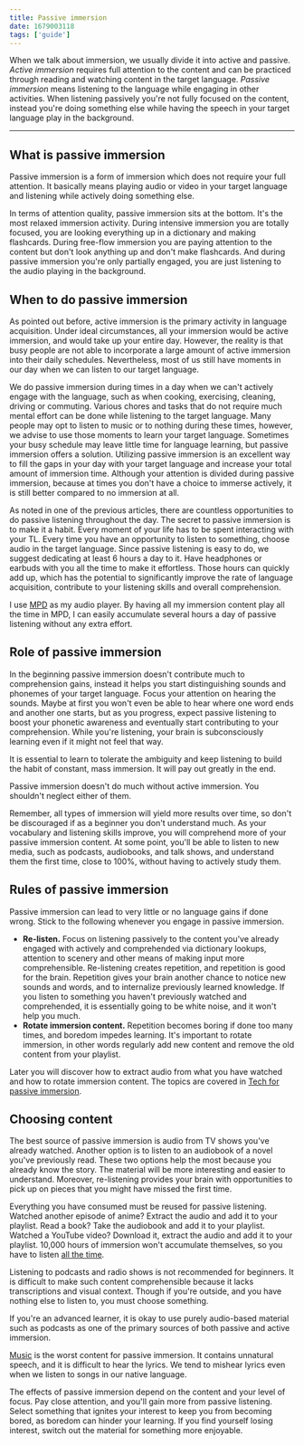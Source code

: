 ```yaml
---
title: Passive immersion
date: 1679003118
tags: ['guide']
---
```


When we talk about immersion, we usually divide it into active and passive.
*Active immersion* requires full attention to the content
and can be practiced through reading and watching content in the target language.
*Passive immersion* means listening to the language while engaging in other activities.
When listening passively you're not fully focused on the content,
instead you're doing something else
while having the speech in your target language play in the background.

****

## What is passive immersion

Passive immersion is a form of immersion
which does not require your full attention.
It basically means playing audio or video in your target language
and listening while actively doing something else.

In terms of attention quality, passive immersion sits at the bottom.
It's the most relaxed immersion activity.
During intensive immersion you are totally focused, you are looking everything up in a dictionary and making flashcards.
During free-flow immersion you are paying attention to the content but don't look anything up and don't make flashcards.
And during passive immersion you're only partially engaged, you are just listening to the audio playing in the background.

## When to do passive immersion

As pointed out before, active immersion is the primary activity in language acquisition.
Under ideal circumstances,
all your immersion would be active immersion, and would take up your entire day.
However,
the reality is that busy people are not able to incorporate
a large amount of active immersion into their daily schedules.
Nevertheless, most of us still have moments in our day when we can listen to our target language.

We do passive immersion during times in a day when we can't actively engage with the language,
such as when cooking, exercising, cleaning, driving or commuting.
Various chores and tasks that do not require much mental effort
can be done while listening to the target language.
Many people may opt to listen to music or to nothing during these times,
however,
we advise to use those moments to learn your target language.
Sometimes your busy schedule may leave little time for language learning,
but passive immersion offers a solution.
Utilizing passive immersion is an excellent way
to fill the gaps in your day with your target language
and increase your total amount of immersion time.
Although your attention is divided during passive immersion,
because at times you don't have a choice to immerse actively,
it is still better compared to no immersion at all.

As noted in one of the previous articles,
there are countless opportunities
to do passive listening throughout the day.
The secret to passive immersion is to make it a habit.
Every moment of your life has to be spent interacting with your TL.
Every time you have an opportunity to listen to something,
choose audio in the target language.
Since passive listening is easy to do,
we suggest dedicating at least 6 hours a day to it.
Have headphones or earbuds with you all the time to make it effortless.
Those hours can quickly add up,
which has the potential to significantly improve the rate of language acquisition,
contribute to your listening skills and overall comprehension.

I use [MPD](https://wiki.archlinux.org/title/Music_Player_Daemon) as my audio player.
By having all my immersion content play all the time in MPD,
I can easily accumulate several hours a day of passive listening
without any extra effort.

## Role of passive immersion

In the beginning passive immersion doesn't contribute much to comprehension gains,
instead it helps you start distinguishing sounds and phonemes of your target language.
Focus your attention on hearing the sounds.
Maybe at first you won't even be able to hear where one word ends and another one starts,
but as you progress,
expect passive listening to boost your phonetic awareness
and eventually start contributing to your comprehension.
While you're listening,
your brain is subconsciously learning
even if it might not feel that way.

It is essential to learn to tolerate the ambiguity and keep listening
to build the habit of constant, mass immersion.
It will pay out greatly in the end.

Passive immersion doesn't do much without active immersion.
You shouldn't neglect either of them.

Remember,
all types of immersion will yield more results over time,
so don't be discouraged if as a beginner you don't understand much.
As your vocabulary and listening skills improve,
you will comprehend more of your passive immersion content.
At some point,
you'll be able to listen to new media,
such as podcasts, audiobooks, and talk shows,
and understand them the first time, close to 100%, without having to actively study them.

## Rules of passive immersion

Passive immersion can lead to very little or no language gains if done wrong.
Stick to the following whenever you engage in passive immersion.

* **Re-listen.**
  Focus on listening passively to the content you've already engaged with actively
  and comprehended via dictionary lookups, attention to scenery
  and other means of making input more comprehensible.
  Re-listening creates repetition, and repetition is good for the brain.
  Repetition gives your brain another chance to notice new sounds and words,
  and to internalize previously learned knowledge.
  If you listen to something you haven't previously watched and comprehended,
  it is essentially going to be white noise, and it won't help you much.
* **Rotate immersion content.**
  Repetition becomes boring if done too many times, and boredom impedes learning.
  It's important to rotate immersion,
  in other words regularly add new content and remove the old content from your playlist.

Later you will discover
how to extract audio from what you have watched
and how to rotate immersion content.
The topics are covered in [Tech for passive immersion](passive-listening.html).

## Choosing content

The best source of passive immersion is audio from TV shows you've already watched.
Another option is to listen to an audiobook of a novel you've previously read.
These two options help the most because you already know the story.
The material will be more interesting and easier to understand.
Moreover, re-listening provides your brain with opportunities
to pick up on pieces that you might have missed the first time.

Everything you have consumed must be reused for passive listening.
Watched another episode of anime? Extract the audio and add it to your playlist.
Read a book? Take the audiobook and add it to your playlist.
Watched a YouTube video? Download it, extract the audio and add it to your playlist.
10,000 hours of immersion won't accumulate themselves, so you have to listen [all the time](mass-immersion.html).

Listening to podcasts and radio shows is not recommended for beginners.
It is difficult to make such content comprehensible
because it lacks transcriptions and visual context.
Though if you're outside, and you have nothing else to listen to, you must choose something.

If you're an advanced learner,
it is okay to use purely audio-based material such as podcasts
as one of the primary sources of both passive and active immersion.

[Music](is-music-a-good-way-to-learn-japanese.html)
is the worst content for passive immersion.
It contains unnatural speech, and it is difficult to hear the lyrics.
We tend to mishear lyrics even when we listen to songs in our native language.

The effects of passive immersion depend on the content and your level of focus.
Pay close attention, and you'll gain more from passive listening.
Select something that ignites your interest to keep you from becoming bored,
as boredom can hinder your learning.
If you find yourself losing interest,
switch out the material for something more enjoyable.

